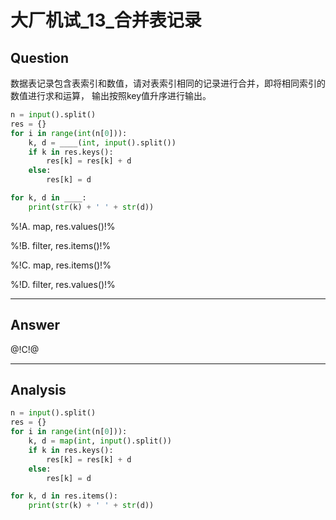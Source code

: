 # 大厂机试_13_合并表记录

## Question
数据表记录包含表索引和数值，请对表索引相同的记录进行合并，即将相同索引的数值进行求和运算，
输出按照key值升序进行输出。

```python
n = input().split()
res = {}
for i in range(int(n[0])):
    k, d = ____(int, input().split())
    if k in res.keys():
        res[k] = res[k] + d
    else:
        res[k] = d

for k, d in ____:
    print(str(k) + ' ' + str(d))
```

%!A. map, res.values()!%

%!B. filter, res.items()!%

%!C. map, res.items()!%

%!D. filter, res.values()!%

----

## Answer
@!C!@

----

## Analysis

```python
n = input().split()
res = {}
for i in range(int(n[0])):
    k, d = map(int, input().split())
    if k in res.keys():
        res[k] = res[k] + d
    else:
        res[k] = d

for k, d in res.items():
    print(str(k) + ' ' + str(d))
```